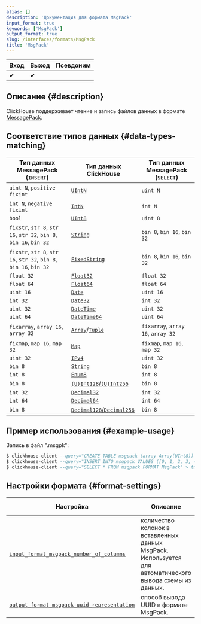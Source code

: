 ```yaml
---
alias: []
description: 'Документация для формата MsgPack'
input_format: true
keywords: ['MsgPack']
output_format: true
slug: /interfaces/formats/MsgPack
title: 'MsgPack'
---
```


| Вход  | Выход | Псевдоним |
|-------|-------|-----------|
| ✔     | ✔     |           |

## Описание {#description}

ClickHouse поддерживает чтение и запись файлов данных в формате [MessagePack](https://msgpack.org/).

## Соответствие типов данных {#data-types-matching}

| Тип данных MessagePack (`INSERT`)                                | Тип данных ClickHouse                                                                                    | Тип данных MessagePack (`SELECT`) |
|------------------------------------------------------------------|---------------------------------------------------------------------------------------------------------|----------------------------------|
| `uint N`, `positive fixint`                                     | [`UIntN`](/sql-reference/data-types/int-uint.md)                                                      | `uint N`                         |
| `int N`, `negative fixint`                                      | [`IntN`](/sql-reference/data-types/int-uint.md)                                                       | `int N`                          |
| `bool`                                                          | [`UInt8`](/sql-reference/data-types/int-uint.md)                                                      | `uint 8`                         |
| `fixstr`, `str 8`, `str 16`, `str 32`, `bin 8`, `bin 16`, `bin 32` | [`String`](/sql-reference/data-types/string.md)                                                       | `bin 8`, `bin 16`, `bin 32`      |
| `fixstr`, `str 8`, `str 16`, `str 32`, `bin 8`, `bin 16`, `bin 32` | [`FixedString`](/sql-reference/data-types/fixedstring.md)                                           | `bin 8`, `bin 16`, `bin 32`      |
| `float 32`                                                      | [`Float32`](/sql-reference/data-types/float.md)                                                       | `float 32`                       |
| `float 64`                                                      | [`Float64`](/sql-reference/data-types/float.md)                                                       | `float 64`                       |
| `uint 16`                                                       | [`Date`](/sql-reference/data-types/date.md)                                                           | `uint 16`                        |
| `int 32`                                                        | [`Date32`](/sql-reference/data-types/date32.md)                                                       | `int 32`                         |
| `uint 32`                                                       | [`DateTime`](/sql-reference/data-types/datetime.md)                                                   | `uint 32`                        |
| `uint 64`                                                       | [`DateTime64`](/sql-reference/data-types/datetime.md)                                                 | `uint 64`                        |
| `fixarray`, `array 16`, `array 32`                              | [`Array`](/sql-reference/data-types/array.md)/[`Tuple`](/sql-reference/data-types/tuple.md)          | `fixarray`, `array 16`, `array 32` |
| `fixmap`, `map 16`, `map 32`                                    | [`Map`](/sql-reference/data-types/map.md)                                                             | `fixmap`, `map 16`, `map 32`     |
| `uint 32`                                                       | [`IPv4`](/sql-reference/data-types/ipv4.md)                                                           | `uint 32`                        |
| `bin 8`                                                         | [`String`](/sql-reference/data-types/string.md)                                                       | `bin 8`                          |
| `int 8`                                                         | [`Enum8`](/sql-reference/data-types/enum.md)                                                          | `int 8`                          |
| `bin 8`                                                         | [`(U)Int128`/`(U)Int256`](/sql-reference/data-types/int-uint.md)                                      | `bin 8`                          |
| `int 32`                                                        | [`Decimal32`](/sql-reference/data-types/decimal.md)                                                   | `int 32`                         |
| `int 64`                                                        | [`Decimal64`](/sql-reference/data-types/decimal.md)                                                   | `int 64`                         |
| `bin 8`                                                         | [`Decimal128`/`Decimal256`](/sql-reference/data-types/decimal.md)                                     | `bin 8`                          |

## Пример использования {#example-usage}

Запись в файл ".msgpk":

```sql
$ clickhouse-client --query="CREATE TABLE msgpack (array Array(UInt8)) ENGINE = Memory;"
$ clickhouse-client --query="INSERT INTO msgpack VALUES ([0, 1, 2, 3, 42, 253, 254, 255]), ([255, 254, 253, 42, 3, 2, 1, 0])";
$ clickhouse-client --query="SELECT * FROM msgpack FORMAT MsgPack" > tmp_msgpack.msgpk;
```

## Настройки формата {#format-settings}

| Настройка                                                                                                                               | Описание                                                                                    | По умолчанию |
|----------------------------------------------------------------------------------------------------------------------------------------|---------------------------------------------------------------------------------------------|--------------|
| [`input_format_msgpack_number_of_columns`](/operations/settings/settings-formats.md/#input_format_msgpack_number_of_columns)       | количество колонок в вставленных данных MsgPack. Используется для автоматического вывода схемы из данных. | `0`          |
| [`output_format_msgpack_uuid_representation`](/operations/settings/settings-formats.md/#output_format_msgpack_uuid_representation) | способ вывода UUID в формате MsgPack.                                                      | `EXT`        |
